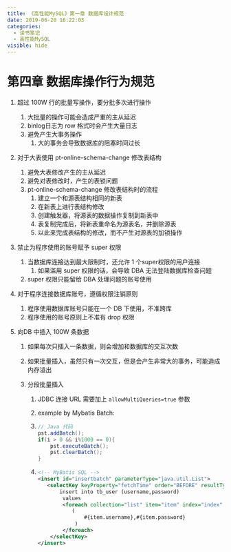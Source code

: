 ```yaml
---
title: 《高性能MySQL》第一章 数据库设计规范
date: 2019-06-20 16:22:03
categories:
  - 读书笔记
  - 高性能MySQL
visible: hide
---
```


# 第四章 数据库操作行为规范

1. 超过 100W 行的批量写操作，要分批多次进行操作
   1. 大批量的操作可能会造成严重的主从延迟
   2. binlog日志为 row 格式时会产生大量日志
   3. 避免产生大事务操作
      1. 大的事务会导致数据库的阻塞时间过长

2. 对于大表使用 pt-online-schema-change 修改表结构
   1. 避免大表修改产生的主从延迟
   2. 避免对表修改时，产生的表锁问题
   3. pt-online-schema-change 修改表结构时的流程
      1. 建立一个和源表结构相同的新表
      2. 在新表上进行表结构修改
      3. 创建触发器，将源表的数据操作复制到新表中
      4. 表复制完成后，将新表重命名为源表名，并删除源表
      5. 以此来完成表结构的修改，而不产生对源表的加锁操作

3. 禁止为程序使用的账号赋予 super 权限
   1. 当数据库连接达到最大限制时，还允许 1 个super权限的用户连接
      1. 如果滥用 super 权限的话，会导致 DBA 无法登陆数据库检查问题
   2. super 权限只能留给 DBA 处理问题的账号使用

4. 对于程序连接数据库账号，遵循权限注销原则
   1. 程序使用数据库账号只能在一个 DB 下使用，不准跨库
   2. 程序使用的账号原则上不准有 drop 权限

5. 向DB 中插入 100W 条数据

   1. 如果每次只插入一条数据，则会增加和数据库的交互次数

   2. 如果批量插入，虽然只有一次交互，但是会产生非常大的事务，可能造成内存溢出

   3. 分段批量插入

      1. JDBC 连接 URL 需要加上 `allowMultiQueries=true` 参数

      2. example by Mybatis Batch:

      3. ```java
         // Java 代码
         pst.addBatch();
         if(i > 0 && i%1000 == 0){
             pst.executeBatch();
             pst.clearBatch();
         }
         ```

      4. ```xml
         <!-- MyBatis SQL -->
         <insert id="insertbatch" parameterType="java.util.List">
         	<selectKey keyProperty="fetchTime" order="BEFORE" resultType="java.lang.String">
             	insert into tb_user (username,password)
                 values
                 <foreach collection="list" item="item" index="index" separator=",">
                 	(
                     	#{item.username},#{item.password}
                     )
                 </foreach>
             </selectKey>
         </insert>
         ```